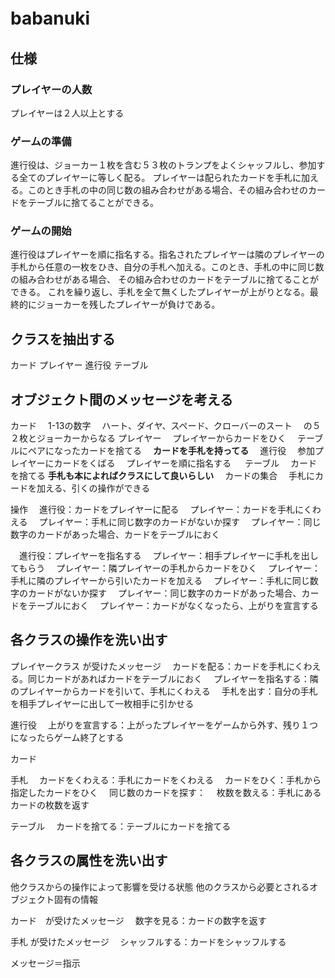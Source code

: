 # babanuki　

## 仕様
### プレイヤーの人数
プレイヤーは２人以上とする

### ゲームの準備
進行役は、ジョーカー１枚を含む５３枚のトランプをよくシャッフルし、参加する全てのプレイヤーに等しく配る。
プレイヤーは配られたカードを手札に加える。このとき手札の中の同じ数の組み合わせがある場合、その組み合わせのカードをテーブルに捨てることができる。

### ゲームの開始
進行役はプレイヤーを順に指名する。指名されたプレイヤーは隣のプレイヤーの手札から任意の一枚をひき、自分の手札へ加える。このとき、手札の中に同じ数の組み合わせがある場合、
その組み合わせのカードをテーブルに捨てることができる。
これを繰り返し、手札を全て無くしたプレイヤーが上がりとなる。最終的にジョーカーを残したプレイヤーが負けである。


## クラスを抽出する

カード
プレイヤー
進行役
テーブル

## オブジェクト間のメッセージを考える

カード
　1-13の数字
　ハート、ダイヤ、スペード、クローバーのスート
　の５２枚とジョーカーからなる
プレイヤー
　プレイヤーからカードをひく
　テーブルにペアになったカードを捨てる
　**カードを手札を持ってる**　
進行役
　参加プレイヤーにカードをくばる
　プレイヤーを順に指名する
　
テーブル
　カードを捨てる
**手札も本によればクラスにして良いらしい**
　カードの集合
　手札にカードを加える、引くの操作ができる

操作
　進行役：カードをプレイヤーに配る
　プレイヤー：カードを手札にくわえる
　プレイヤー：手札に同じ数字のカードがないか探す
　プレイヤー：同じ数字のカードがあった場合、カードをテーブルにおく

　進行役：プレイヤーを指名する
　プレイヤー：相手プレイヤーに手札を出してもらう
　プレイヤー：隣プレイヤーの手札からカードをひく
　プレイヤー：手札に隣のプレイヤーから引いたカードを加える
　プレイヤー：手札に同じ数字のカードがないか探す
　プレイヤー：同じ数字のカードがあった場合、カードをテーブルにおく
　プレイヤー：カードがなくなったら、上がりを宣言する

## 各クラスの操作を洗い出す

プレイヤークラス が受けたメッセージ
　カードを配る：カードを手札にくわえる。同じカードがあればカードをテーブルにおく
　プレイヤーを指名する：隣のプレイヤーからカードを引いて、手札にくわえる
　手札を出す：自分の手札を相手プレイヤーに出して一枚相手に引かせる

進行役
　上がりを宣言する：上がったプレイヤーをゲームから外す、残り１つになったらゲーム終了とする

カード

手札
　カードをくわえる：手札にカードをくわえる
　カードをひく：手札から指定したカードをひく
　同じ数のカードを探す：
　枚数を数える：手札にあるカードの枚数を返す

テーブル
　カードを捨てる：テーブルにカードを捨てる


## 各クラスの属性を洗い出す
他クラスからの操作によって影響を受ける状態
他のクラスから必要とされるオブジェクト固有の情報

カード　が受けたメッセージ
　数字を見る：カードの数字を返す

手札 が受けたメッセージ
　シャッフルする：カードをシャッフルする

メッセージ＝指示
　
